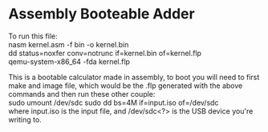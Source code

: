 # Assembly Booteable Adder
To run this file:  
nasm kernel.asm -f bin -o kernel.bin  
dd status=noxfer conv=notrunc if=kernel.bin of=kernel.flp  
qemu-system-x86_64 -fda kernel.flp  

This is a bootable calculator made in assembly, to boot you will need to first make and image file, which would be the .flp generated with the above commands and then run these other couple:  
sudo umount /dev/sdc<?>  
sudo dd bs=4M if=input.iso of=/dev/sdc<?>  
where  input.iso is the input file, and /dev/sdc<?> is the USB device you're writing to.


